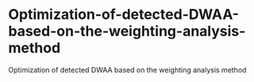 # Optimization-of-detected-DWAA-based-on-the-weighting-analysis-method
Optimization of detected DWAA based on the weighting analysis method
